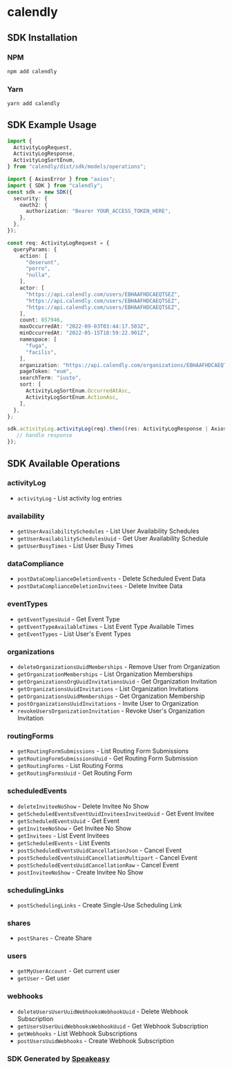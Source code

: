 # calendly

<!-- Start SDK Installation -->
## SDK Installation

### NPM

```bash
npm add calendly
```

### Yarn

```bash
yarn add calendly
```
<!-- End SDK Installation -->

## SDK Example Usage
<!-- Start SDK Example Usage -->
```typescript
import {
  ActivityLogRequest,
  ActivityLogResponse,
  ActivityLogSortEnum,
} from "calendly/dist/sdk/models/operations";

import { AxiosError } from "axios";
import { SDK } from "calendly";
const sdk = new SDK({
  security: {
    oauth2: {
      authorization: "Bearer YOUR_ACCESS_TOKEN_HERE",
    },
  },
});

const req: ActivityLogRequest = {
  queryParams: {
    action: [
      "deserunt",
      "porro",
      "nulla",
    ],
    actor: [
      "https://api.calendly.com/users/EBHAAFHDCAEQTSEZ",
      "https://api.calendly.com/users/EBHAAFHDCAEQTSEZ",
      "https://api.calendly.com/users/EBHAAFHDCAEQTSEZ",
    ],
    count: 857946,
    maxOccurredAt: "2022-09-03T03:44:17.503Z",
    minOccurredAt: "2022-05-15T18:59:22.901Z",
    namespace: [
      "fuga",
      "facilis",
    ],
    organization: "https://api.calendly.com/organizations/EBHAAFHDCAEQTSEZ",
    pageToken: "eum",
    searchTerm: "iusto",
    sort: [
      ActivityLogSortEnum.OccurredAtAsc,
      ActivityLogSortEnum.ActionAsc,
    ],
  },
};

sdk.activityLog.activityLog(req).then((res: ActivityLogResponse | AxiosError) => {
   // handle response
});
```
<!-- End SDK Example Usage -->

<!-- Start SDK Available Operations -->
## SDK Available Operations


### activityLog

* `activityLog` - List activity log entries

### availability

* `getUserAvailabilitySchedules` - List User Availability Schedules
* `getUserAvailabilitySchedulesUuid` - Get User Availability Schedule
* `getUserBusyTimes` - List User Busy Times

### dataCompliance

* `postDataComplianceDeletionEvents` - Delete Scheduled Event Data
* `postDataComplianceDeletionInvitees` - Delete Invitee Data

### eventTypes

* `getEventTypesUuid` - Get Event Type
* `getEventTypeAvailableTimes` - List Event Type Available Times
* `getEventTypes` - List User's Event Types

### organizations

* `deleteOrganizationsUuidMemberships` - Remove User from Organization
* `getOrganizationMemberships` - List Organization Memberships
* `getOrganizationsOrgUuidInvitationsUuid` - Get Organization Invitation
* `getOrganizationsUuidInvitations` - List Organization Invitations
* `getOrganizationsUuidMemberships` - Get Organization Membership
* `postOrganizationsUuidInvitations` - Invite User to Organization
* `revokeUsersOrganizationInvitation` - Revoke User's Organization Invitation

### routingForms

* `getRoutingFormSubmissions` - List Routing Form Submissions
* `getRoutingFormSubmissionsUuid` - Get Routing Form Submission
* `getRoutingForms` - List Routing Forms
* `getRoutingFormsUuid` - Get Routing Form

### scheduledEvents

* `deleteInviteeNoShow` - Delete Invitee No Show
* `getScheduledEventsEventUuidInviteesInviteeUuid` - Get Event Invitee
* `getScheduledEventsUuid` - Get Event
* `getInviteeNoShow` - Get Invitee No Show
* `getInvitees` - List Event Invitees
* `getScheduledEvents` - List Events
* `postScheduledEventsUuidCancellationJson` - Cancel Event
* `postScheduledEventsUuidCancellationMultipart` - Cancel Event
* `postScheduledEventsUuidCancellationRaw` - Cancel Event
* `postInviteeNoShow` - Create Invitee No Show

### schedulingLinks

* `postSchedulingLinks` - Create Single-Use Scheduling Link

### shares

* `postShares` - Create Share

### users

* `getMyUserAccount` - Get current user
* `getUser` - Get user

### webhooks

* `deleteUsersUserUuidWebhooksWebhookUuid` - Delete Webhook Subscription
* `getUsersUserUuidWebhooksWebhookUuid` - Get Webhook Subscription
* `getWebhooks` - List Webhook Subscriptions
* `postUsersUuidWebhooks` - Create Webhook Subscription
<!-- End SDK Available Operations -->

### SDK Generated by [Speakeasy](https://docs.speakeasyapi.dev/docs/using-speakeasy/client-sdks)
